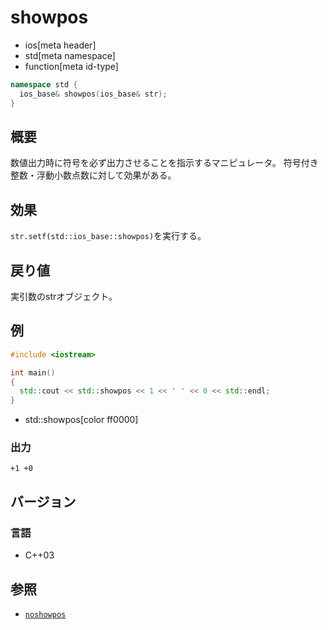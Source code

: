 # showpos
* ios[meta header]
* std[meta namespace]
* function[meta id-type]

```cpp
namespace std {
  ios_base& showpos(ios_base& str);
}
```

## 概要
数値出力時に符号を必ず出力させることを指示するマニピュレータ。
符号付き整数・浮動小数点数に対して効果がある。

## 効果
`str.setf(std::ios_base::showpos)`を実行する。

## 戻り値
実引数のstrオブジェクト。

## 例
```cpp
#include <iostream>

int main()
{
  std::cout << std::showpos << 1 << ' ' << 0 << std::endl;
}
```
* std::showpos[color ff0000]

### 出力
```
+1 +0
```

## バージョン
### 言語
- C++03

## 参照
- [`noshowpos`](noshowpos.md)
